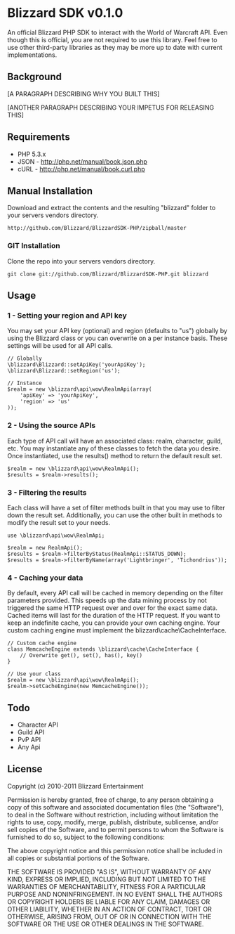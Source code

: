 # Blizzard SDK v0.1.0 #

An official Blizzard PHP SDK to interact with the World of Warcraft API. Even though this is official, you are not required to use this library. Feel free to use other third-party libraries as they may be more up to date with current implementations.

## Background ##

[A PARAGRAPH DESCRIBING WHY YOU BUILT THIS]

[ANOTHER PARAGRAPH DESCRIBING YOUR IMPETUS FOR RELEASING THIS]

## Requirements ##

* PHP 5.3.x
* JSON - http://php.net/manual/book.json.php
* cURL - http://php.net/manual/book.curl.php

## Manual Installation ##

Download and extract the contents and the resulting "blizzard" folder to your servers vendors directory.

	http://github.com/Blizzard/BlizzardSDK-PHP/zipball/master

### GIT Installation ###

Clone the repo into your servers vendors directory.

	git clone git://github.com/Blizzard/BlizzardSDK-PHP.git blizzard

## Usage ##

### 1 - Setting your region and API key ###

You may set your API key (optional) and region (defaults to "us") globally by using the Blizzard class or you can overwrite on a per instance basis. These settings will be used for all API calls.

	// Globally
	\blizzard\Blizzard::setApiKey('yourApiKey');
	\blizzard\Blizzard::setRegion('us');

	// Instance
	$realm = new \blizzard\api\wow\RealmApi(array(
		'apiKey' => 'yourApiKey',
		'region' => 'us'
	));

### 2 - Using the source APIs ###

Each type of API call will have an associated class: realm, character, guild, etc. You may instantiate any of these classes to fetch the data you desire. Once instantiated, use the results() method to return the default result set.

	$realm = new \blizzard\api\wow\RealmApi();
	$results = $realm->results();

### 3 - Filtering the results ###

Each class will have a set of filter methods built in that you may use to filter down the result set. Additionally, you can use the other built in methods to modify the result set to your needs.

	use \blizzard\api\wow\RealmApi;

	$realm = new RealmApi();
	$results = $realm->filterByStatus(RealmApi::STATUS_DOWN);
	$results = $realm->filterByName(array('Lightbringer', 'Tichondrius'));

### 4 - Caching your data ###

By default, every API call will be cached in memory depending on the filter parameters provided. This speeds up the data mining process by not triggered the same HTTP request over and over for the exact same data. Cached items will last for the duration of the HTTP request. If you want to keep an indefinite cache, you can provide your own caching engine. Your custom caching engine must implement the blizzard\cache\CacheInterface.

	// Custom cache engine
	class MemcacheEngine extends \blizzard\cache\CacheInterface { 
		// Overwrite get(), set(), has(), key()
	}

	// Use your class
	$realm = new \blizzard\api\wow\RealmApi();
	$realm->setCacheEngine(new MemcacheEngine());

## Todo ##

* Character API
* Guild API
* PvP API
* Any Api

## License ##

Copyright (c) 2010-2011 Blizzard Entertainment

Permission is hereby granted, free of charge, to any person obtaining a copy
of this software and associated documentation files (the "Software"), to deal
in the Software without restriction, including without limitation the rights
to use, copy, modify, merge, publish, distribute, sublicense, and/or sell
copies of the Software, and to permit persons to whom the Software is
furnished to do so, subject to the following conditions:

The above copyright notice and this permission notice shall be included in
all copies or substantial portions of the Software.

THE SOFTWARE IS PROVIDED "AS IS", WITHOUT WARRANTY OF ANY KIND, EXPRESS OR
IMPLIED, INCLUDING BUT NOT LIMITED TO THE WARRANTIES OF MERCHANTABILITY,
FITNESS FOR A PARTICULAR PURPOSE AND NONINFRINGEMENT. IN NO EVENT SHALL THE
AUTHORS OR COPYRIGHT HOLDERS BE LIABLE FOR ANY CLAIM, DAMAGES OR OTHER
LIABILITY, WHETHER IN AN ACTION OF CONTRACT, TORT OR OTHERWISE, ARISING FROM,
OUT OF OR IN CONNECTION WITH THE SOFTWARE OR THE USE OR OTHER DEALINGS IN
THE SOFTWARE.
